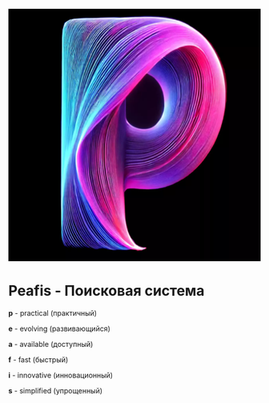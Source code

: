 ![](image/icon.webp)
# Peafis - Поисковая система
**p** - practical (практичный)

**e** - evolving (развивающийся)

**a** - available (доступный)

**f** - fast (быстрый)

**i** - innovative (инновационный)

**s** - simplified (упрощенный)
